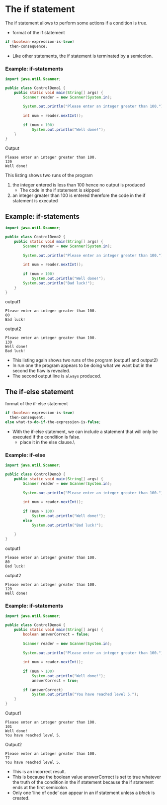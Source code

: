 # The if statement
The if statement allows to perform some actions if a condition is true.
- format of the if statement
```java
if (boolean-expression-is-true)
  then-consequence;
```
- Like other statements, the if statement is terminated by a semicolon.

### Example: if-statements
```java
import java.util.Scanner;

public class ControlDemo1 {
	public static void main(String[] args) {
		Scanner reader = new Scanner(System.in);
		
		System.out.println("Please enter an integer greater than 100.");
		
		int num = reader.nextInt();
		
		if (num > 100) 
			System.out.println("Well done!");
	}
}
```
Output
```
Please enter an integer greater than 100.
120
Well done!
```
This listing shows two runs of the program
1. the integer entered is less than 100 hence no output is produced
    - The code in the if statement is skipped 
2. an integer greater than 100 is entered therefore the code in the if statement is executed

## Example: if-statements
```java
import java.util.Scanner;

public class ControlDemo2 {
	public static void main(String[] args) {
		Scanner reader = new Scanner(System.in);
		
		System.out.println("Please enter an integer greater than 100.");
		
		int num = reader.nextInt();
		
		if (num > 100) 
			System.out.println("Well done!");
		System.out.println("Bad luck!");
	}
}
```
output1
```
Please enter an integer greater than 100.
80
Bad luck!
```
output2
```
Please enter an integer greater than 100.
130
Well done!
Bad luck!
```
- This listing again shows two runs of the program (output1 and output2) 
- In run one the program appears to be doing what we want but in the second the flaw is revealed. 
- The second output line is `always` produced.

## The if-else statement
format of the if-else statement
```java
if (boolean-expression-is-true)
  then-consequent;
else what-to-do-if-the-expression-is-false;
```
- With the if-else statement, we can include a statement that will only be executed if the condition is false. 
  - place it in the else clause.\

### Example: if-else
```java
import java.util.Scanner;

public class ControlDemo3 {
	public static void main(String[] args) {
		Scanner reader = new Scanner(System.in);
		
		System.out.println("Please enter an integer greater than 100.");
		
		int num = reader.nextInt();
		
		if (num > 100) 
			System.out.println("Well done!");
		else 
			System.out.println("Bad luck!");
		
	}
}
```
output1
```
Please enter an integer greater than 100.
80
Bad luck!
```
output2
```
Please enter an integer greater than 100.
120
Well done!
```

### Example: if-statements
```java
import java.util.Scanner;

public class ControlDemo4 {
	public static void main(String[] args) {
		boolean answerCorrect = false;
		
		Scanner reader = new Scanner(System.in);
		
		System.out.println("Please enter an integer greater than 100.");
		
		int num = reader.nextInt();
		
		if (num > 100) 
			System.out.println("Well done!"); 
			answerCorrect = true;
		
		if (answerCorrect) 
			System.out.println("You have reached level 5.");
	}
}
```
Output1
```
Please enter an integer greater than 100.
101
Well done!
You have reached level 5.
```
Output2
```
Please enter an integer greater than 100.
77
You have reached level 5.
```
- This is an incorrect result.
- This is because the boolean value answerCorrect is set to true whatever the truth of the condition in the if statement because the if statement ends at the first semicolon.
- Only one ’line of code’ can appear in an if statement unless a *block* is created.
